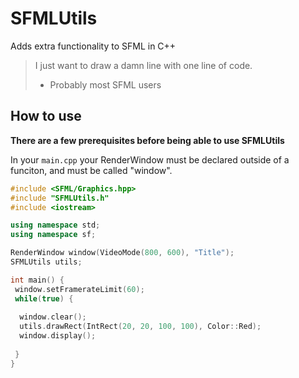 # SFMLUtils
Adds extra functionality to SFML in C++

> I just want to draw a damn line with one line of code.
> - Probably most SFML users


## How to use
**There are a few prerequisites before being able to use SFMLUtils**

In your `main.cpp` your RenderWindow must be declared outside of a funciton, and must be called "window".
 ```cpp
 #include <SFML/Graphics.hpp>
 #include "SFMLUtils.h"
 #include <iostream>
 
 using namespace std;
 using namespace sf;
 
 RenderWindow window(VideoMode(800, 600), "Title");
 SFMLUtils utils;
 
 int main() {
  window.setFramerateLimit(60);
  while(true) {
  
   window.clear();
   utils.drawRect(IntRect(20, 20, 100, 100), Color::Red);
   window.display();
   
  }
 }
 ```

